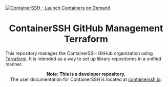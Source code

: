 [![ContainerSSH - Launch Containers on Demand](https://containerssh.io/images/logo-for-embedding.svg)](https://containerssh.io/)

<!--suppress HtmlDeprecatedAttribute -->
<h1 align="center">ContainerSSH GitHub Management Terraform</h1>

This repository manages the ContainerSSH GitHub organization using [Terraform](https://www.terraform.io/). It is intended as a way to set up library repositories in a unified manner.

<p align="center"><strong>Note: This is a developer repository.</strong><br />The user documentation for ContainerSSH is located at <a href="https://containerssh.io">containerssh.io</a>.</p>
